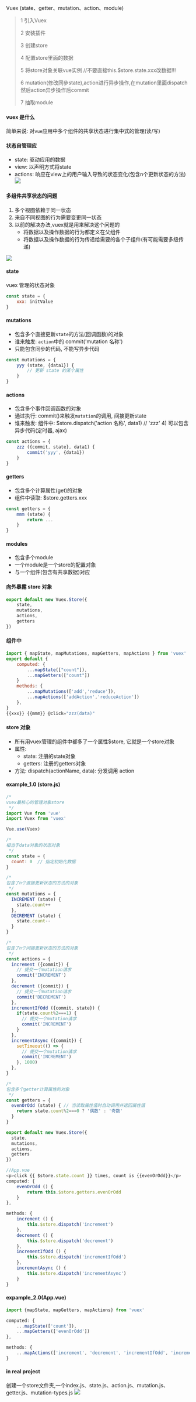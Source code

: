 Vuex  (state、getter、mutation、action、module)

>1 引入Vuex
>
>2 安装插件
>
>3 创建store
>
>4 配置store里面的数据
>
>5 将store对象关联vue实例   //不要直接this.$store.state.xxx改数据!!!
>
>6 mutation(修改同步state),action进行异步操作,在mutation里面dispatch然后action异步操作后commit
>
>7 抽取module

#### vuex 是什么
简单来说: 对`vue`应用中多个组件的共享状态进行集中式的管理(读/写)

#### 状态自管理应
- state: 驱动应用的数据
- view: 以声明方式将state
- actions: 响应在view上的用户输入导致的状态变化(包含n个更新状态的方法)
![](../images/vuex-1.png)

#### 多组件共享状态的问题
1. 多个视图依赖于同一状态
2. 来自不同视图的行为需要变更同一状态
3. 以前的解决办法,vuex就是用来解决这个问题的
   - 将数据以及操作数据的行为都定义在父组件
   - 将数据以及操作数据的行为传递给需要的各个子组件(有可能需要多级传递)

![](../images/vuex-2.png)

#### state
vuex 管理的状态对象
```javascript
const state = {
    xxx: initValue
}
```

#### mutations
- 包含多个直接更新`state`的方法(回调函数)的对象
- 谁来触发: `action`中的 commit('mutation 名称')
- 只能包含同步的代码, 不能写异步代码
```javascript
const mutations = {
    yyy (state, {data1}) {
        // 更新 state 的某个属性
    }
}
```
#### actions
- 包含多个事件回调函数的对象
- 通过执行: commit()来触发`mutation`的调用, 间接更新state
- 谁来触发: 组件中: $store.dispatch('action 名称', data1) // 'zzz' 4) 可以包含异步代码(定时器, ajax)
```javascript
const actions = {
    zzz ({commit, state}, data1) {
        commit('yyy', {data1})
    }
}
```

#### getters
- 包含多个计算属性(get)的对象
- 组件中读取: $store.getters.xxx
```javascript
const getters = {
    mmm (state) {
        return ...
    }
}
```

#### modules
- 包含多个module
- 一个module是一个store的配置对象
- 与一个组件(包含有共享数据)对应

#### 向外暴露 store 对象
```javascript
export default new Vuex.Store({
    state,
    mutations,
    actions,
    getters
})
```
#### 组件中
```javascript
import { mapState, mapMutations, mapGetters, mapActions } from 'vuex'
export default {
	computed: {
		...mapState(["count"]),
		...mapGetters(["count"])
	}
    methods: {
		...mapMutations(['add','reduce']),
		...mapActions(['addAction','reduceAction'])
	},
}
{{xxx}} {{mmm}} @click="zzz(data)"
```

#### store 对象
- 所有用vuex管理的组件中都多了一个属性$store, 它就是一个store对象
- 属性:
    - state: 注册的state对象
    - getters: 注册的getters对象
- 方法:
dispatch(actionName, data): 分发调用 action

#### example_1.0 (store.js)
```javascript
/*
vuex最核心的管理对象store
 */
import Vue from 'vue'
import Vuex from 'vuex'

Vue.use(Vuex)

/*
相当于data对象的状态对象
 */
const state = {
  count: 0  // 指定初始化数据
}

/*
包含了n个直接更新状态的方法的对象
 */
const mutations = {
  INCREMENT (state) {
    state.count++
  },
  DECREMENT (state) {
    state.count--
  }
}

/*
包含了n个间接更新状态的方法的对象
 */
const actions = {
  increment ({commit}) {
    // 提交一个mutation请求
    commit('INCREMENT')
  },
  decrement ({commit}) {
    // 提交一个mutation请求
    commit('DECREMENT')
  },
  incrementIfOdd ({commit, state}) {
    if(state.count%2===1) {
      // 提交一个mutation请求
      commit('INCREMENT')
    }
  },
  incrementAsync ({commit}) {
    setTimeout(() => {
      // 提交一个mutation请求
      commit('INCREMENT')
    }, 1000)
  },
}

/*
包含多个getter计算属性的对象
 */
const getters = {
  evenOrOdd (state) { // 当读取属性值时自动调用并返回属性值
    return state.count%2===0 ? '偶数' : '奇数'
  }
}

export default new Vuex.Store({
  state,
  mutations,
  actions,
  getters
})

//App.vue
<p>click {{ $store.state.count }} times, count is {{evenOrOdd}}</p>
computed: {
    evenOrOdd () {
        return this.$store.getters.evenOrOdd
    }
},

methods: {
    increment () {
        this.$store.dispatch('increment')
    },
    decrement () {
        this.$store.dispatch('decrement')
    },
    incrementIfOdd () {
        this.$store.dispatch('incrementIfOdd')
    },
    incrementAsync () {
        this.$store.dispatch('incrementAsync')
    }
}
```

#### expample_2.0(App.vue)
```javascript
import {mapState, mapGetters, mapActions} from 'vuex'

computed: {
    ...mapState(['count']),
    ...mapGetters(['evenOrOdd'])
},

methods: {
    ...mapActions(['increment', 'decrement', 'incrementIfOdd', 'incrementAsync'])
}
```

#### in real project
创建一个store文件夹,一个index.js、state.js、action.js、mutation.js、getter.js、mutation-types.js
![](../images/vuex-3.png)
